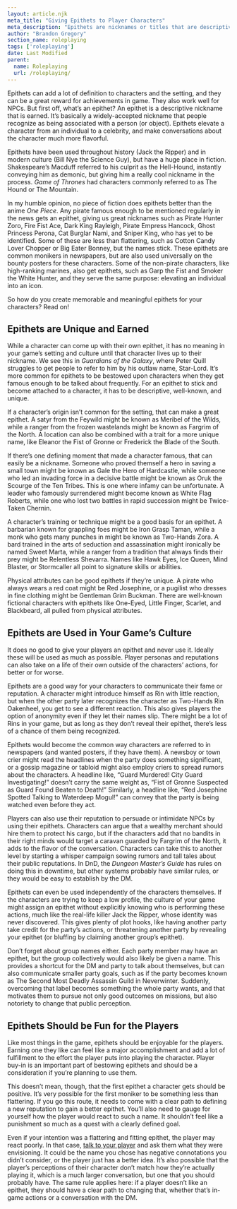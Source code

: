 ```yaml
---
layout: article.njk
meta_title: "Giving Epithets to Player Characters"
meta_description: "Epithets are nicknames or titles that are descriptive and earned, giving players a sense of celebrity and achievement. Here are some guidelines on incorporating them."
author: "Brandon Gregory"
section_name: roleplaying
tags: ['roleplaying']
date: Last Modified
parent:
  name: Roleplaying
  url: /roleplaying/
---
```


Epithets can add a lot of definition to characters and the setting, and they can be a great reward for achievements in game. They also work well for NPCs. But first off, what’s an epithet? An epithet is a descriptive nickname that is earned. It’s basically a widely-accepted nickname that people recognize as being associated with a person (or object). Epithets elevate a character from an individual to a celebrity, and make conversations about the character much more flavorful.

Epithets have been used throughout history (Jack the Ripper) and in modern culture (Bill Nye the Science Guy), but have a huge place in fiction. Shakespeare’s Macduff referred to his culprit as the Hell-Hound, instantly conveying him as demonic, but giving him a really cool nickname in the process. _Game of Thrones_ had characters commonly referred to as The Hound or The Mountain.

In my humble opinion, no piece of fiction does epithets better than the anime _One Piece_. Any pirate famous enough to be mentioned regularly in the news gets an epithet, giving us great nicknames such as Pirate Hunter Zoro, Fire Fist Ace, Dark King Rayleigh, Pirate Empress Hancock, Ghost Princess Perona, Cat Burglar Nami, and Sniper King, who has yet to be identified. Some of these are less than flattering, such as Cotton Candy Lover Chopper or Big Eater Bonney, but the names stick. These epithets are common monikers in newspapers, but are also used universally on the bounty posters for these characters. Some of the non-pirate characters, like high-ranking marines, also get epithets, such as Garp the Fist and Smoker the White Hunter, and they serve the same purpose: elevating an individual into an icon.

So how do you create memorable and meaningful epithets for your characters? Read on!


## Epithets are Unique and Earned

While a character can come up with their own epithet, it has no meaning in your game’s setting and culture until that character lives up to their nickname. We see this in _Guardians of the Galaxy_, where Peter Quill struggles to get people to refer to him by his outlaw name, Star-Lord. It’s more common for epithets to be bestowed upon characters when they get famous enough to be talked about frequently. For an epithet to stick and become attached to a character, it has to be descriptive, well-known, and unique.

If a character’s origin isn’t common for the setting, that can make a great epithet. A satyr from the Feywild might be known as Meribel of the Wilds, while a ranger from the frozen wastelands might be known as Fargrim of the North. A location can also be combined with a trait for a more unique name, like Eleanor the Fist of Gronne or Frederick the Blade of the South.

If there’s one defining moment that made a character famous, that can easily be a nickname. Someone who proved themself a hero in saving a small town might be known as Gale the Hero of Hardcastle, while someone who led an invading force in a decisive battle might be known as Oruk the Scourge of the Ten Tribes. This is one where infamy can be unfortunate. A leader who famously surrendered might become known as White Flag Roberts, while one who lost two battles in rapid succession might be Twice-Taken Chernin.

A character’s training or technique might be a good basis for an epithet. A barbarian known for grappling foes might be Iron Grasp Taman, while a monk who gets many punches in might be known as Two-Hands Zora. A bard trained in the arts of seduction and assassination might ironically be named Sweet Marta, while a ranger from a tradition that always finds their prey might be Relentless Shevarra. Names like Hawk Eyes, Ice Queen, Mind Blaster, or Stormcaller all point to signature skills or abilities.

Physical attributes can be good epithets if they’re unique. A pirate who always wears a red coat might be Red Josephine, or a pugilist who dresses in fine clothing might be Gentleman Grim Buckman. There are well-known fictional characters with epithets like One-Eyed, Little Finger, Scarlet, and Blackbeard, all pulled from physical attributes.


## Epithets are Used in Your Game’s Culture

It does no good to give your players an epithet and never use it. Ideally these will be used as much as possible. Player personas and reputations can also take on a life of their own outside of the characters’ actions, for better or for worse.

Epithets are a good way for your characters to communicate their fame or reputation. A character might introduce himself as Rin with little reaction, but when the other party later recognizes the character as Two-Hands Rin Oakenheel, you get to see a different reaction. This also gives players the option of anonymity even if they let their names slip. There might be a lot of Rins in your game, but as long as they don’t reveal their epithet, there’s less of a chance of them being recognized.

Epithets would become the common way characters are referred to in newspapers (and wanted posters, if they have them). A newsboy or town crier might read the headlines when the party does something significant, or a gossip magazine or tabloid might also employ criers to spread rumors about the characters. A headline like, “Guard Murdered! City Guard Investigating!” doesn’t carry the same weight as, “Fist of Gronne Suspected as Guard Found Beaten to Death!” Similarly, a headline like, “Red Josephine Spotted Talking to Waterdeep Mogul!” can convey that the party is being watched even before they act.

Players can also use their reputation to persuade or intimidate NPCs by using their epithets. Characters can argue that a wealthy merchant should hire them to protect his cargo, but if the characters add that no bandits in their right minds would target a caravan guarded by Fargrim of the North, it adds to the flavor of the conversation. Characters can take this to another level by starting a whisper campaign sowing rumors and tall tales about their public reputations. In DnD, the _Dungeon Master’s Guide_ has rules on doing this in downtime, but other systems probably have similar rules, or they would be easy to establish by the DM.

Epithets can even be used independently of the characters themselves. If the characters are trying to keep a low profile, the culture of your game might assign an epithet without explicitly knowing who is performing these actions, much like the real-life killer Jack the Ripper, whose identity was never discovered. This gives plenty of plot hooks, like having another party take credit for the party’s actions, or threatening another party by revealing your epithet (or bluffing by claiming another group’s epithet).

Don’t forget about group names either. Each party member may have an epithet, but the group collectively would also likely be given a name. This provides a shortcut for the DM and party to talk about themselves, but can also communicate smaller party goals, such as if the party becomes known as The Second Most Deadly Assassin Guild in Neverwinter. Suddenly, overcoming that label becomes something the whole party wants, and that motivates them to pursue not only good outcomes on missions, but also notoriety to change that public perception.


## Epithets Should be Fun for the Players

Like most things in the game, epithets should be enjoyable for the players. Earning one they like can feel like a major accomplishment and add a lot of fulfillment to the effort the player puts into playing the character. Player buy-in is an important part of bestowing epithets and should be a consideration if you’re planning to use them.

This doesn’t mean, though, that the first epithet a character gets should be positive. It’s very possible for the first moniker to be something less than flattering. If you go this route, it needs to come with a clear path to defining a new reputation to gain a better epithet. You’ll also need to gauge for yourself how the player would react to such a name. It shouldn’t feel like a punishment so much as a quest with a clearly defined goal.

Even if your intention was a flattering and fitting epithet, the player may react poorly. In that case, [talk to your player](/roleplaying/just-talk-to-them/) and ask them what they were envisioning. It could be the name you chose has negative connotations you didn’t consider, or the player just has a better idea. It’s also possible that the player’s perceptions of their character don’t match how they’re actually playing it, which is a much larger conversation, but one that you should probably have. The same rule applies here: if a player doesn’t like an epithet, they should have a clear path to changing that, whether that’s in-game actions or a conversation with the DM.
